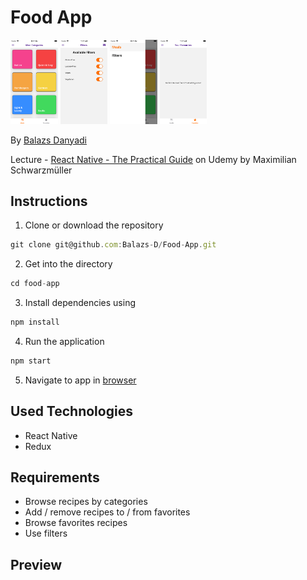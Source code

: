 # Food App

<p float="left">
<img src="assets/readmeImages/02.png" width=15% height=40% /> 
<img src="assets/readmeImages/04.png" width=15% height=40% /> 
<img src="assets/readmeImages/03.png" width=15% height=40% /> 
<img src="assets/readmeImages/01.png" width=15% height=40% />
</p>

By [Balazs Danyadi](mailto:balazs.danyadi@gmail.com)

Lecture - [React Native - The Practical Guide](https://www.udemy.com/course/react-native-the-practical-guide/) on Udemy by Maximilian Schwarzmüller

## Instructions

1. Clone or download the repository

```javascript
git clone git@github.com:Balazs-D/Food-App.git
```

2. Get into the directory

```javascript
cd food-app
```

3. Install dependencies using

```javascript
npm install
```

4. Run the application

```javascript
npm start
```

5. Navigate to app in [browser](http://localhost:3000)

## Used Technologies

- React Native
- Redux

## Requirements

- Browse recipes by categories
- Add / remove recipes to / from favorites
- Browse favorites recipes
- Use filters

## Preview
